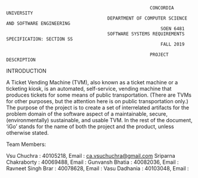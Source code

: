                                                           CONCORDIA UNIVERSITY
                                          DEPARTMENT OF COMPUTER SCIENCE AND SOFTWARE ENGINEERING
                                                              SOEN 6481
                                          SOFTWARE SYSTEMS REQUIREMENTS SPECIFICATION: SECTION SS
                                                              FALL 2019
  
                                                          PROJECT DESCRIPTION
INTRODUCTION

A Ticket Vending Machine (TVM), also known as a ticket machine or a ticketing kiosk,
is an automated, self-service, vending machine that produces tickets for some means of
public transportation. (There are TVMs for other purposes, but the attention here is on
public transportation only.)
The purpose of the project is to create a set of interrelated artifacts for the problem
domain of the software aspect of a maintainable, secure, (environmentally) sustainable,
and usable TVM. In the rest of the document, ‘iGo’ stands for the name of both the
project and the product, unless otherwise stated.

Team Members:

Vsu Chuchra           :  40105218, Email : ca.vsuchuchra@gmail.com
Sriparna Chakraborty  :  40069488, Email :
Gunvansh Bhatia       :  40082036, Email :
Ravneet Singh Brar    :  40078628, Email :
Vasu Dadhania         :  40103048, Email :



